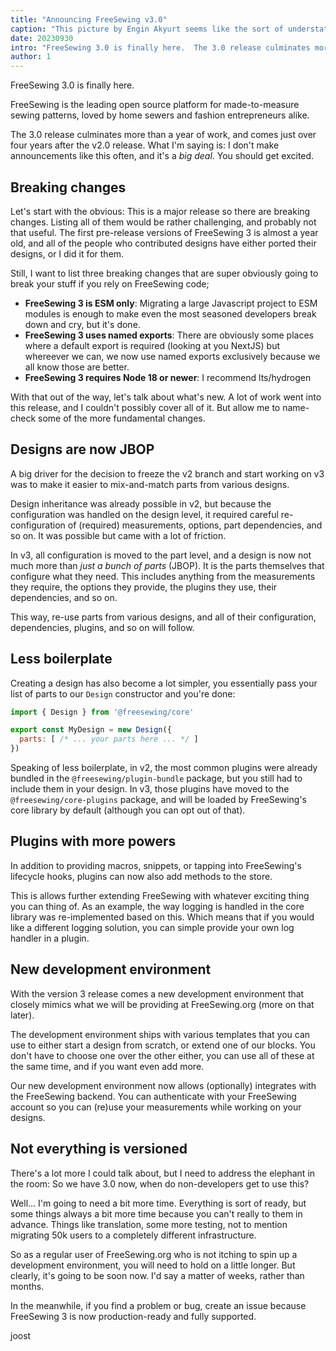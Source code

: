 ```yaml
---
title: "Announcing FreeSewing v3.0"
caption: "This picture by Engin Akyurt seems like the sort of understated celebration that is suitable or this announcement"
date: 20230930
intro: "FreeSewing 3.0 is finally here.  The 3.0 release culminates more than a year of work, and comes just over four years after the v2.0 release. What I’m saying is: I don’t make announcements like this often, and it’s a big deal. You should get excited."
author: 1
---
```


FreeSewing 3.0 is finally here.

FreeSewing is the leading open source platform for made-to-measure sewing
patterns, loved by home sewers and fashion entrepreneurs alike.

The 3.0 release culminates more than a year of work, and comes just over four
years after the v2.0 release.  What I'm saying is: I don't make announcements
like this often, and it's a *big deal*. You should get excited.

## Breaking changes

Let's start with the obvious: This is a major release so there are breaking changes.
Listing all of them would be rather challenging, and probably not that useful.
The first pre-release versions of FreeSewing 3 is almost a year old, and all of
the people who contributed designs  have either ported their designs, or I 
did it for them.

Still, I want to list three breaking changes that are super obviously going to
break your stuff if you rely on FreeSewing code;

- **FreeSewing 3 is ESM only**: Migrating a large Javascript project to ESM
  modules is enough to make even the most seasoned developers break down and
  cry, but it's done.
- **FreeSewing 3 uses named exports**: There are obviously some places where a
  default export is required (looking at you NextJS) but whereever we can, we
  now use named exports exclusively because we all know those are better.
- **FreeSewing 3 requires Node 18 or newer**: I recommend lts/hydrogen

With that out of the way, let's talk about what's new.
A lot of work went into this release, and I couldn't possibly cover all of it.
But allow me to name-check some of the more fundamental changes.

## Designs are now JBOP 

A big driver for the decision to freeze the v2 branch and start working on v3
was to make it easier to mix-and-match parts from various designs.

Design inheritance was already possible in v2, but because the configuration
was handled on the design level, it required careful re-configuration of
(required) measurements, options, part dependencies, and so on. It was possible
but came with a lot of friction.

In v3, all configuration is moved to the part level, and a design is now not
much more than *just a bunch of parts* (JBOP).  It is the parts themselves that
configure what they need. This includes anything from the measurements they
require, the options they provide, the plugins they use, their dependencies,
and so on.

This way, re-use parts from various designs, and all of their configuration,
dependencies, plugins, and so on will follow.

## Less boilerplate

Creating a design has also become a lot simpler, you essentially pass your list
of parts to our `Design` constructor and you're done:

```mjs
import { Design } from '@freesewing/core'

export const MyDesign = new Design({ 
  parts: [ /* ... your parts here ... */ ]
})
```

Speaking of less boilerplate, in v2, the most common plugins were already
bundled in the `@freesewing/plugin-bundle` package, but you still had to
include them in your design.  In v3, those plugins have moved to the
`@freesewing/core-plugins` package, and will be loaded by FreeSewing's core
library by default (although you can opt out of that). 

## Plugins with more powers

In addition to providing macros, snippets, or tapping into FreeSewing's
lifecycle hooks, plugins can now also add methods to the store.

This is allows further extending FreeSewing with whatever exciting thing you
can thing of.  As an example, the way logging is handled in the core library
was re-implemented based on this.  Which means that if you would like a
different logging solution, you can simple provide your own log handler in a
plugin.

## New development environment

With the version 3 release comes a new development environment that closely
mimics what we will be providing at FreeSewing.org (more on that later).

The development environment ships with various templates that you can use to
either start a design from scratch, or extend one of our blocks. You don't have
to choose one over the other either, you can use all of these at the same time,
and if you want even add more.

Our new development environment now allows (optionally) integrates with the
FreeSewing backend. You can authenticate with your FreeSewing account so you 
can (re)use your measurements while working on your designs.

## Not everything is versioned

There's a lot more I could talk about, but I need to address the elephant in
the room: So we have 3.0 now, when do non-developers get to use this?

Well... I'm going to need a bit more time. Everything is sort of ready, but
some things always a bit more time because you can't really to them in advance.
Things like translation, some more testing, not to mention migrating 50k users
to a completely different infrastructure.

So as a regular user of FreeSewing.org who is not itching to spin up a
development environment, you will need to hold on a little longer.  But
clearly, it's going to be soon now. I'd say a matter of weeks, rather than
months.

In the meanwhile, if you find a problem or bug, create an issue because
FreeSewing 3 is now production-ready and fully supported.

joost


